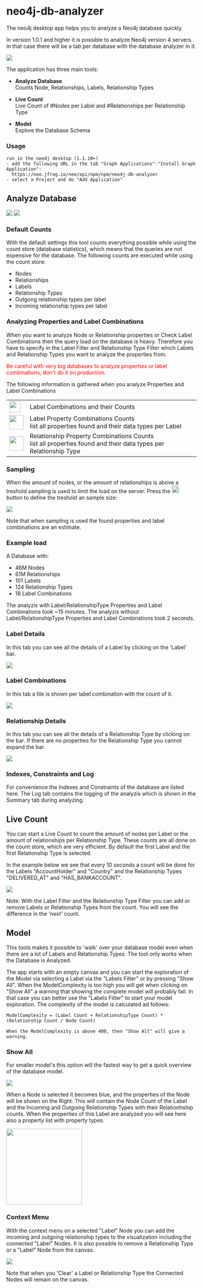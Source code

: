 # neo4j-db-analyzer

The neo4j desktop app helps you to analyze a Neo4j database quickly. 

In version 1.0.1 and higher it is possible to analyze Neo4j version 4 servers. 
In that case there will be a tab per database with the database analyzer in it. 

<img src="toolheader.png" />

  
The application has three main tools: 
 
* __Analyze Database__   
  Counts Node, Relationships, Labels, Relationship Types


* __Live Count__    
  Live Count of #Nodes per Label and #Relationships per Relationship Type


* __Model__  
  Explore the Database Schema 
  

### Usage
  ``` 
  run in the neo4j desktop (1.1.10+)
  - add the following URL in the tab "Graph Applications"-"Install Graph Application":
    https://neo.jfrog.io/neo/api/npm/npm/neo4j-db-analyzer
  - select a Project and do "Add Application"
  ```

## Analyze Database

<img src="analyzer_1.png" />
<img src="analyzer_2.png" />

### Default Counts

With the default settings this tool counts everything possible while using the count store (database statistics), 
which means that the queries are not expensive for the database. The following counts are executed while using the count store:
  * Nodes
  * Relationships
  * Labels
  * Relationship Types
  * Outgong relationship types per label
  * Incoming relationship types per label


### Analyzing Properties and Label Combinations

When you want to analyze Node or Relationship properties or Check Label Combinations then the 
query load on the database is heavy. 
Therefore you have to specify in the Label Filter and Relationship Type Filter which Labels and Relationship Types you want to analyze the properties from. 

<span style="color: red">Be careful with very big databases to analyze properties or label combinations, don't do it on production.</span>

The following information is gathered when you analyze Properties and Label Combinations

<table valign="center">
  <tr >
    <td>  
      <img src="labelcombinations.png" height="30px"/> 
     </td>
     <td> 
       Label Combinations and their Counts
     </td>
   </tr>
  <tr >
    <td>  
      <img src="nodeprops.png" height="38px" />
     </td>
     <td> 
  Label Property Combinations Counts <br/>
  list all properties found and their data types per Label 
       </td>
   </tr>
  <tr >
    <td>  
        <img src="relprops.png" height="38px" />  
     </td>
     <td> 
Relationship Property Combinations Counts <br/>
list all properties found and their data types per Relationship Type
       </td>
   </tr>


</table>

### Sampling

When the amount of nodes, or the amount of relationships is above a treshold sampling is used to limit the load on the server. Press the <img src="samplingbt.png" height="20px"/> button to define the treshold an sample size:


<img src="sampling.png" />


Note that when sampling is used the found properties and label combinations are an estimate.
        
### Example load

A Database with: 
  - 46M Nodes
  - 61M Relationships
  - 101 Labels
  - 124 Relationship Types
  - 18 Label Combinations
  
The analyzis with Label/RelationshipType Properties and Label Combinations took ~15 minutes.
The analyzis without Label/RelationshipType Properties and Label Combinations took 2 seconds.
  
### Label Details

In this tab you can see all the details of a Label by clicking on the 'Label' bar.

<img src="labeldetails.png"/> 


### Label Combinations

In this tab a tile is shown per label combination with the count of it.

<img src="labelcombocount.png"/>

### Relationship Details  

In this tab you can see all the details of a Relationship Type by clicking on the bar. If there are no properties for the Relationship Type you cannot expand the bar.

<img src="reltypedetails.png"/> 


### Indexes, Constraints and Log

For convenience the Indexes and Constraints of the database are listed here. The Log tab contains the logging of the analyzis which is shown in the Summary tab during analyzing.

## Live Count

You can start a Live Count to count the amount of nodes per Label or the amount of relationships per Relationship Type. 
These counts are all done on the count store, which are very efficient. By default the first Label and the first Relationship Type is selected.

In the example below we see that every 10 seconds a count will be done for the Labels "AccountHolder" and "Country" and the Relationship Types "DELIVERED_AT" and "HAS_BANKACCOUNT".

<img src="livecount.png"/>

Note: With the Label Filter and the Relationship Type Filter you can add or remove Labels or Relationship Types from the count. You will see the difference in the 'next' count.

## Model

This tools makes it possible to 'walk' over your database model even when there are a lot of Labels and Relationship Types.
The tool only works when the Database is Analyzed.

The app starts with an empty canvas and you can start the exploration of the Model via selecting a Label via the "Labels Filter" or by pressing "Show All".
When the ModelComplexity is too high you will get when clicking on "Show All" a warning that showing the complete model will probably fail. 
In that case you can better use the "Labels Filter" to start your model exploration. The complexity of the model is calculated ad follows:

```
ModelComplexity = (Label Count + RelationshipType Count) * (Relationship Count / Node Count)

When the ModelComplexity is above 400, then "Show All" will give a warning.

```

### Show All

For smaller model's this option will the fastest way to get a quick overview of the database model.

<img src="showall.png"/>

When a Node is selected it becomes blue, and the properties of the Node will be shown on the Right. 
This will contain the Node Count of the Label and the Incoming and Outgoing Relationship Types with their Relationhship counts. 
When the properties of this Label are analyzed you will see here also a property list with property types.

<img src="labelprops.png" width="200px" />

### Context Menu

With the context menu on a selected "Label" Node you can add the incoming and outgoing relationship types to the visualization including the connected "Label" Nodes.
It is also possible to remove a Relationship Type or a "Label" Node from the canvas.

<img src="contextmenu.png" />

Note that when you 'Clear' a Label or Relationship Type the Connected Nodes will remain on the canvas. 


